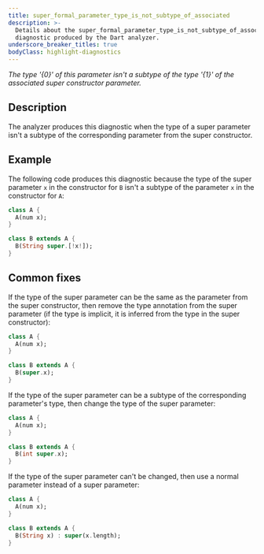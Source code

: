 ```yaml
---
title: super_formal_parameter_type_is_not_subtype_of_associated
description: >-
  Details about the super_formal_parameter_type_is_not_subtype_of_associated
  diagnostic produced by the Dart analyzer.
underscore_breaker_titles: true
bodyClass: highlight-diagnostics
---
```


_The type '{0}' of this parameter isn't a subtype of the type '{1}' of the
associated super constructor parameter._

## Description

The analyzer produces this diagnostic when the type of a super parameter
isn't a subtype of the corresponding parameter from the super constructor.

## Example

The following code produces this diagnostic because the type of the super
parameter `x` in the constructor for `B` isn't a subtype of the parameter
`x` in the constructor for `A`:

```dart
class A {
  A(num x);
}

class B extends A {
  B(String super.[!x!]);
}
```

## Common fixes

If the type of the super parameter can be the same as the parameter from
the super constructor, then remove the type annotation from the super
parameter (if the type is implicit, it is inferred from the type in the
super constructor):

```dart
class A {
  A(num x);
}

class B extends A {
  B(super.x);
}
```

If the type of the super parameter can be a subtype of the corresponding
parameter's type, then change the type of the super parameter:

```dart
class A {
  A(num x);
}

class B extends A {
  B(int super.x);
}
```

If the type of the super parameter can't be changed, then use a normal
parameter instead of a super parameter:

```dart
class A {
  A(num x);
}

class B extends A {
  B(String x) : super(x.length);
}
```
